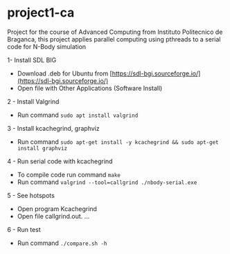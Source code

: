 # project1-ca

Project for the course of Advanced Computing from Instituto Politecnico de Braganca, this project applies parallel computing using pthreads to a serial code for N-Body simulation

1- Install SDL BIG
- Download .deb for Ubuntu from [https://sdl-bgi.sourceforge.io/](https://sdl-bgi.sourceforge.io/)
- Open file with Other Applications (Software Install)

2 - Install Valgrind
- Run command `sudo apt install valgrind`

3 - Install kcachegrind, graphviz
- Run command `sudo apt-get install -y kcachegrind && sudo apt-get install graphviz`

4 - Run serial code with kcachegrind
- To compile code run command `make`
- Run command `valgrind --tool=callgrind ./nbody-serial.exe`

5 - See hotspots
- Open program Kcachegrind
- Open file callgrind.out. ...

6 - Run test
 - Run command `./compare.sh -h` 

